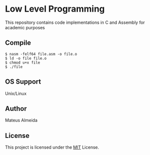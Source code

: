 # Low Level Programming

This repository contains code implementations in C and Assembly ​​for academic purposes

## Compile

```
$ nasm -felf64 file.asm -o file.o
$ ld -o file file.o
$ chmod u+x file
$ ./file
```

## OS Support

Unix/Linux

## Author

Mateus Almeida

## License

This project is licensed under the [MIT](https://github.com/imsouza/low-level-programming/blob/main/LICENSE) License.
